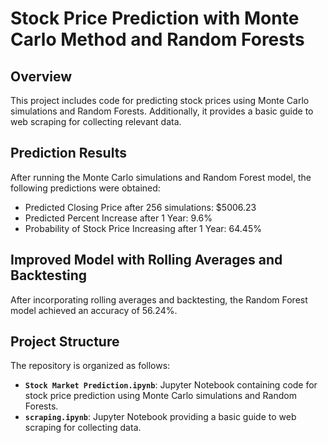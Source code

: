 # Stock Price Prediction with Monte Carlo Method and Random Forests

## Overview

This project includes code for predicting stock prices using Monte Carlo simulations and Random Forests. Additionally, it provides a basic guide to web scraping for collecting relevant data.

## Prediction Results

After running the Monte Carlo simulations and Random Forest model, the following predictions were obtained:

- Predicted Closing Price after 256 simulations: $5006.23
- Predicted Percent Increase after 1 Year: 9.6%
- Probability of Stock Price Increasing after 1 Year: 64.45%

## Improved Model with Rolling Averages and Backtesting

After incorporating rolling averages and backtesting, the Random Forest model achieved an accuracy of 56.24%.

## Project Structure

The repository is organized as follows:

- **`Stock Market Prediction.ipynb`**: Jupyter Notebook containing code for stock price prediction using Monte Carlo simulations and Random Forests.
- **`scraping.ipynb`**: Jupyter Notebook providing a basic guide to web scraping for collecting data.
